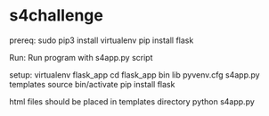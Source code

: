 # s4challenge
prereq:
  sudo pip3 install virtualenv
  pip install flask

Run:
  Run program with s4app.py script

setup:
virtualenv flask_app
cd flask_app
bin		lib		pyvenv.cfg	s4app.py	templates
source bin/activate
pip install flask

html files should be placed in templates directory
python s4app.py

